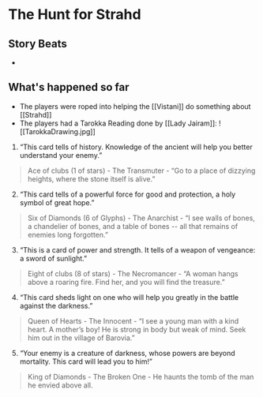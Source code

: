 # The Hunt for Strahd
## Story Beats
* 

## What's happened so far
* The players were roped into helping the [[Vistani]] do something about [[Strahd]]
* The players had a Tarokka Reading done by [[Lady Jairam]]:
![[TarokkaDrawing.jpg]]

1.  “This card tells of history. Knowledge of the ancient will help you better understand your enemy.”  
      
   > Ace of clubs (1 of stars) - The Transmuter - “Go to a place of dizzying heights, where the stone itself is alive.”  
   
2.  “This card tells of a powerful force for good and protection, a holy symbol of great hope.”  
      
   > Six of Diamonds (6 of Glyphs) - The Anarchist - “I see walls of bones, a chandelier of bones, and a table of bones -- all that remains of enemies long forgotten.”  
    
3.  “This is a card of power and strength. It tells of a weapon of vengeance: a sword of sunlight.”  
      
  >  Eight of clubs (8 of stars) - The Necromancer - “A woman hangs above a roaring fire. Find her, and you will find the treasure.”    
    
4.  “This card sheds light on one who will help you greatly in the battle against the darkness.”  
      
 >   Queen of Hearts - The Innocent - “I see a young man with a kind heart. A mother’s boy! He is strong in body but weak of mind. Seek him out in the village of Barovia.”    
    
5.  “Your enemy is a creature of darkness, whose powers are beyond mortality. This card will lead you to him!”  
      
  > King of Diamonds - The Broken One - He haunts the tomb of the man he envied above all.
    